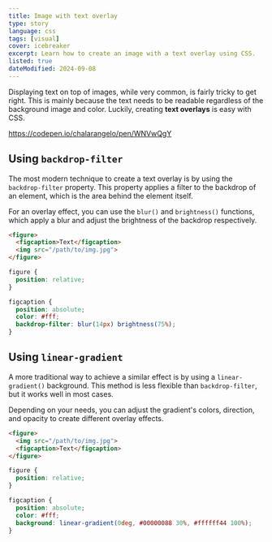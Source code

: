 ```yaml
---
title: Image with text overlay
type: story
language: css
tags: [visual]
cover: icebreaker
excerpt: Learn how to create an image with a text overlay using CSS.
listed: true
dateModified: 2024-09-08
---
```


Displaying text on top of images, while very common, is fairly tricky to get right. This is mainly because the text needs to be readable regardless of the background image and color. Luckily, creating **text overlays** is easy with CSS.

https://codepen.io/chalarangelo/pen/WNVwQgY

## Using `backdrop-filter`

The most modern technique to create a text overlay is by using the `backdrop-filter` property. This property applies a filter to the backdrop of an element, which is the area behind the element itself.

For an overlay effect, you can use the `blur()` and `brightness()` functions, which apply a blur and adjust the brightness of the backdrop respectively.

```html
<figure>
  <figcaption>Text</figcaption>
  <img src="/path/to/img.jpg">
</figure>
```

```css
figure {
  position: relative;
}

figcaption {
  position: absolute;
  color: #fff;
  backdrop-filter: blur(14px) brightness(75%);
}
```

## Using `linear-gradient`

A more traditional way to achieve a similar effect is by using a `linear-gradient()` background. This method is less flexible than `backdrop-filter`, but it works well in most cases.

Depending on your needs, you can adjust the gradient's colors, direction, and opacity to create different overlay effects.

```html
<figure>
  <img src="/path/to/img.jpg">
  <figcaption>Text</figcaption>
</figure>
```

```css
figure {
  position: relative;
}

figcaption {
  position: absolute;
  color: #fff;
  background: linear-gradient(0deg, #00000088 30%, #ffffff44 100%);
}
```
